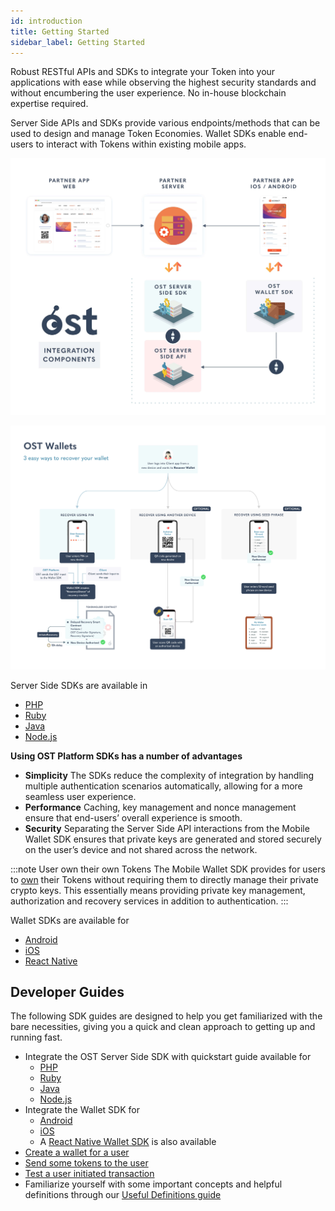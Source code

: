 ```yaml
---
id: introduction
title: Getting Started
sidebar_label: Getting Started
---
```


Robust RESTful APIs and SDKs to integrate your Token into your applications with ease while observing the highest security standards and without encumbering the user experience. No in-house blockchain expertise required.

Server Side APIs and SDKs provide various endpoints/methods that can be used to design and manage Token Economies. Wallet SDKs enable end-users to interact with Tokens within existing mobile apps.

![platform-overview](/platform/docs/assets/Platform-Integrations.jpg)

![platform-overview](/platform/docs/assets/ost-wallet-recovery.jpg)

Server Side SDKs are available in 
* [PHP](/platform/docs/sdk/server-side-sdks/php/)
* [Ruby](/platform/docs/sdk/server-side-sdks/ruby/)
* [Java](/platform/docs/sdk/server-side-sdks/java/)
* [Node.js](/platform/docs/sdk/server-side-sdks/nodejs/)

**Using OST Platform SDKs has a number of advantages**
* **Simplicity** The SDKs reduce the complexity of integration by handling multiple authentication scenarios automatically, allowing for a more seamless user experience.
* **Performance** Caching, key management and nonce management ensure that end-users’ overall experience is smooth.
* **Security** Separating the Server Side API interactions from the Mobile Wallet SDK ensures that private keys are generated and stored securely on the user’s device and not shared across the network.

:::note User own their own Tokens
The Mobile Wallet SDK provides for users to <u>own</u> their Tokens without requiring them to directly manage their private crypto keys. This essentially means providing private key management, authorization and recovery services in addition to authentication.
:::
	
Wallet SDKs are available for 
* [Android](https://github.com/ostdotcom/ost-client-android-sdk)
* [iOS](https://github.com/ostdotcom/ost-client-ios-sdk)
* [React Native ](/platform/docs/sdk/mobile-wallet-sdks/react-native/)

## Developer Guides
The following SDK guides are designed to help you get familiarized with the bare necessities, giving you a quick and clean approach to getting up and running fast.

* Integrate the OST Server Side SDK with quickstart guide available for 
    * [PHP](/platform/docs/sdk/server-side-sdks/php/) 
    * [Ruby](/platform/docs/sdk/server-side-sdks/ruby/)
    * [Java](/platform/docs/sdk/server-side-sdks/java/)
    * [Node.js](/platform/docs/sdk/server-side-sdks/nodejs/)
* Integrate the Wallet SDK for 
    * [Android](/platform/docs/sdk/mobile-wallet-sdks/android/)
    * [iOS](/platform/docs/sdk/mobile-wallet-sdks/iOS)
    * A [React Native Wallet SDK](/platform/docs/sdk/mobile-wallet-sdks/react-native/) is also available
* [Create a wallet for a user](/platform/docs/guides/create-user-wallet/)
* [Send some tokens to the user](/platform/docs/guides/execute-transactions/#executing-company-to-user-transactions)
* [Test a user initiated transaction](/platform/docs/guides/execute-transactions/#executing-user-intiated-transactions-in-web)
* Familiarize yourself with some important concepts and helpful definitions through our [Useful Definitions guide](/platform/docs/definitions/)